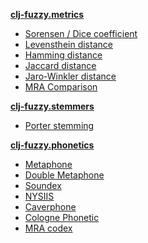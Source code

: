 **[clj-fuzzy.metrics](#metrics)**

* [Sorensen / Dice coefficient](#dice)
* [Levensthein distance](#levensthein)
* [Hamming distance](#hamming)
* [Jaccard distance](#jaccard)
* [Jaro-Winkler distance](#jaro)
* [MRA Comparison](#mra)

**[clj-fuzzy.stemmers](#stemmers)**

* [Porter stemming](#porter)

**[clj-fuzzy.phonetics](#phonetics)**

* [Metaphone](#metaphone)
* [Double Metaphone](#double_metaphone)
* [Soundex](#soundex)
* [NYSIIS](#nysiis)
* [Caverphone](#caverphone)
* [Cologne Phonetic](#cologne)
* [MRA codex](#mra_codex)
